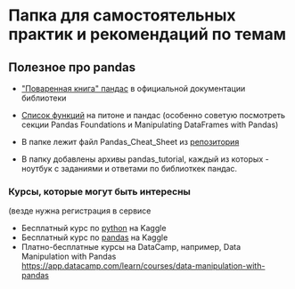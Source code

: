 # Папка для самостоятельных практик и рекомендаций по темам
 
## Полезное про pandas

- ["Поваренная книга" пандас](https://pandas.pydata.org/pandas-docs/stable/user_guide/cookbook.html) в официальной документации библиотеки 
- [Список функций](https://docs.google.com/document/d/1lepO84IHL0N-lEnivLGBwgzvg2v4qsW4_8JRG9Mfabk/edit?usp=sharing) на питоне и пандас (особенно советую посмотреть секции Pandas Foundations и Manipulating DataFrames with Pandas) 

- В папке лежит файл Pandas_Cheat_Sheet из [репозитория](https://github.com/pandas-dev/pandas/tree/master/doc)

- В папку добавлены архивы pandas_tutorial, каждый из которых - ноутбук с заданиями и ответами по библиоткек пандас.

### Курсы, которые могут быть интересны

(везде нужна регистрация в сервисе
- Бесплатный курс по [python](https://www.kaggle.com/learn/python) на Kaggle <br>
- Бесплатный курс по [pandas](https://www.kaggle.com/learn/pandas) на Kaggle  <br>
- Платно-бесплатные курсы на DataCamp, например, Data Manipulation with Pandas <br>
https://app.datacamp.com/learn/courses/data-manipulation-with-pandas
